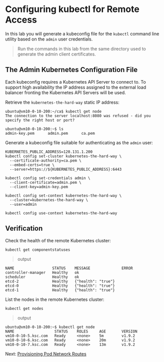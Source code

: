 # Configuring kubectl for Remote Access

In this lab you will generate a kubeconfig file for the `kubectl` command line utility based on the `admin` user credentials.

> Run the commands in this lab from the same directory used to generate the admin client certificates.

## The Admin Kubernetes Configuration File

Each kubeconfig requires a Kubernetes API Server to connect to. To support high availability the IP address assigned to the external load balancer fronting the Kubernetes API Servers will be used.

Retrieve the `kubernetes-the-hard-way` static IP address:

```
ubuntu@vm10-0-10-200:~/ca$ kubectl get node
The connection to the server localhost:8080 was refused - did you specify the right host or port?
```

```
ubuntu@vm10-0-10-200:~$ ls
admin-key.pem      admin.pem      ca.pem

```

Generate a kubeconfig file suitable for authenticating as the `admin` user:

```
KUBERNETES_PUBLIC_ADDRESS=120.131.1.200
kubectl config set-cluster kubernetes-the-hard-way \
  --certificate-authority=ca.pem \
  --embed-certs=true \
  --server=https://${KUBERNETES_PUBLIC_ADDRESS}:6443
```

```
kubectl config set-credentials admin \
  --client-certificate=admin.pem \
  --client-key=admin-key.pem
```

```
kubectl config set-context kubernetes-the-hard-way \
  --cluster=kubernetes-the-hard-way \
  --user=admin
```

```
kubectl config use-context kubernetes-the-hard-way
```

## Verification

Check the health of the remote Kubernetes cluster:

```
kubectl get componentstatuses
```

> output

```
NAME                 STATUS    MESSAGE              ERROR
controller-manager   Healthy   ok
scheduler            Healthy   ok
etcd-2               Healthy   {"health": "true"}
etcd-0               Healthy   {"health": "true"}
etcd-1               Healthy   {"health": "true"}
```

List the nodes in the remote Kubernetes cluster:

```
kubectl get nodes
```

> output

```
ubuntu@vm10-0-10-200:~$ kubectl get node
NAME                  STATUS    ROLES     AGE       VERSION
vm10-0-10-5.ksc.com   Ready     <none>    5m        v1.9.2
vm10-0-10-6.ksc.com   Ready     <none>    20m       v1.9.2
vm10-0-10-7.ksc.com   Ready     <none>    13m       v1.9.2
```

Next: [Provisioning Pod Network Routes](11-pod-network-routes.md)
